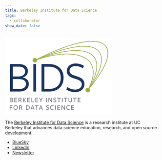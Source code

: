 ```yaml
---
title: Berkeley Institute for Data Science
tags:
  - collaborator
show_date: false
---
```


![](featured.png)

The [Berkeley Institute for Data Science](https://bids.berkeley.edu/) is a research institute at UC Berkeley that advances data science education, research, and open source development.

- [BlueSky](https://bsky.app/profile/ucbids.bsky.social)
- [LinkedIn](https://www.linkedin.com/company/berkeley-institute-for-data-science-bids/)
- [Newsletter](https://bids.berkeley.edu/join/mailing-lists)
